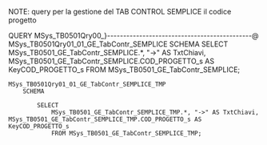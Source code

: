 NOTE:
	query per la gestione del TAB CONTROL SEMPLICE il codice progetto


QUERY
	MSys_TB0501Qry00_}---------------------------------------------@
	MSys_TB0501Qry01_01_GE_TabContr_SEMPLICE
		SCHEMA
			SELECT 
				MSys_TB0501_GE_TabContr_SEMPLICE.*, "->" AS TxtChiavi, MSys_TB0501_GE_TabContr_SEMPLICE.COD_PROGETTO_s AS KeyCOD_PROGETTO_s
				FROM MSys_TB0501_GE_TabContr_SEMPLICE;



	MSys_TB0501Qry01_01_GE_TabContr_SEMPLICE_TMP
		SCHEMA
		
			SELECT 
				MSys_TB0501_GE_TabContr_SEMPLICE_TMP.*, "->" AS TxtChiavi, MSys_TB0501_GE_TabContr_SEMPLICE_TMP.COD_PROGETTO_s AS KeyCOD_PROGETTO_s
				FROM MSys_TB0501_GE_TabContr_SEMPLICE_TMP;


								






